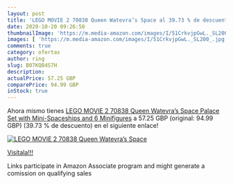 ```yaml
---
layout: post
title: 'LEGO MOVIE 2 70838 Queen Watevra’s Space al 39.73 % de descuento'
date: 2020-10-20 09:26:50
thumbnailImage: 'https://m.media-amazon.com/images/I/51CrkvjpGwL._SL200_.jpg'
images: [ 'https://m.media-amazon.com/images/I/51CrkvjpGwL._SL200_.jpg' ]
comments: true
category: ofertas
author: ring
slug: B07KQB4S7H
description:
actualPrice: 57.25 GBP
comparePrice: 94.99 GBP
inStock: true
---
```


Ahora mismo tienes [LEGO MOVIE 2 70838 Queen Watevra’s Space Palace Set with Mini-Spaceships and 6 Minifigures](https://www.amazon.co.uk/dp/B07KQB4S7H/?tag=tolees0a-21) a 57.25 GBP (original: 94.99 GBP) (39.73 %  de descuento) en el siguiente enlace!

[![LEGO MOVIE 2 70838 Queen Watevra’s Space](https://m.media-amazon.com/images/I/51CrkvjpGwL._SL200_.jpg)](https://www.amazon.co.uk/dp/B07KQB4S7H/?tag=tolees0a-21)

[Visítala!!!](https://www.amazon.co.uk/dp/B07KQB4S7H/?tag=tolees0a-21)

Links participate in Amazon Associate program and might generate a comission on qualifying sales
